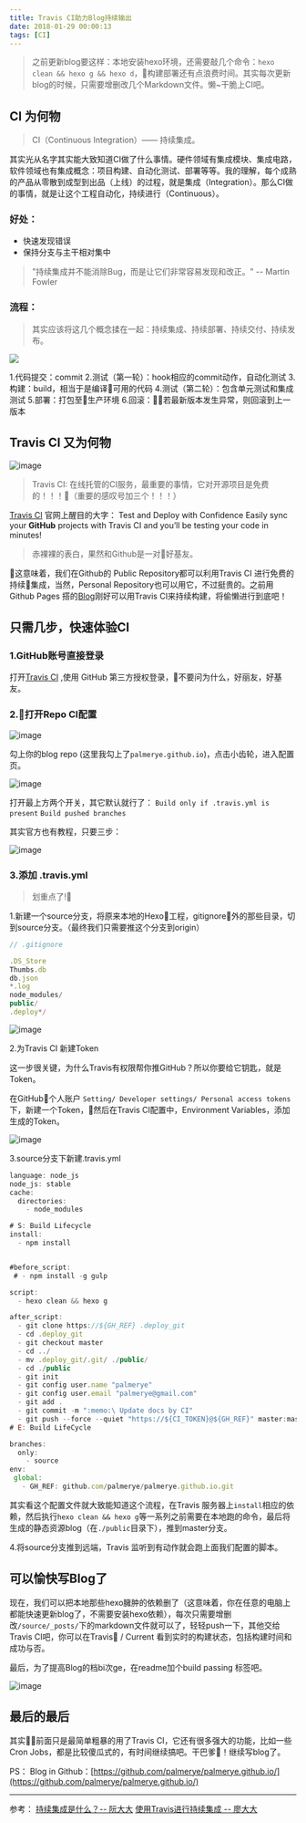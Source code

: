 ```yaml
---
title: Travis CI助力Blog持续输出
date: 2018-01-29 00:00:13
tags: [CI]
---
```


> 之前更新blog要这样：本地安装hexo环境，还需要敲几个命令：`hexo clean && hexo g && hexo d`，构建部署还有点浪费时间。其实每次更新blog的时候，只需要增删改几个Markdown文件。懒~干脆上CI吧。

<!--more-->

## CI 为何物

> CI（Continuous Integration）—— 持续集成。

其实光从名字其实能大致知道CI做了什么事情。硬件领域有集成模块、集成电路，软件领域也有集成概念：项目构建、自动化测试、部署等等。我的理解，每个成熟的产品从零散到成型到出品（上线）的过程，就是集成（Integration）。那么CI做的事情，就是让这个工程自动化，持续进行（Continuous）。

### 好处：
- 快速发现错误
- 保持分支与主干相对集中

> "持续集成并不能消除Bug，而是让它们非常容易发现和改正。" -- Martin Fowler

### 流程：

> 其实应该将这几个概念揉在一起：持续集成、持续部署、持续交付、持续发布。

![](http://ohce3yxd6.bkt.clouddn.com/blog/2403013470-5a708bdde14ce_articlex.jpeg?fromMac)

1.代码提交：commit
2.测试（第一轮）：hook相应的commit动作，自动化测试
3.构建：build，相当于是编译可用的代码
4.测试（第二轮）：包含单元测试和集成测试
5.部署：打包至生产环境
6.回滚：若最新版本发生异常，则回滚到上一版本

## Travis CI 又为何物

![image](http://www.ruanyifeng.com/blogimg/asset/2017/bg2017121901.png)

> Travis CI: 在线托管的CI服务，最重要的事情，它对开源项目是免费的！！！（重要的感叹号加三个！！！）

[Travis CI](https://travis-ci.org/) 官网上醒目的大字：
Test and Deploy with Confidence
Easily sync your **GitHub** projects with Travis CI and you’ll be testing your code in minutes!

> 赤裸裸的表白，果然和Github是一对好基友。

这意味着，我们在Github的 Public Repository都可以利用Travis CI 进行免费的持续集成，当然，Personal Repository也可以用它，不过挺贵的。之前用Github Pages 搭的[Blog](http://palmer.arkstack.cn/)刚好可以用Travis CI来持续构建，将偷懒进行到底吧！

## 只需几步，快速体验CI

### 1.GitHub账号直接登录

打开[Travis CI](https://travis-ci.org/) ,使用 GitHub 第三方授权登录，不要问为什么，好丽友，好基友。

### 2.打开Repo CI配置

![image](http://ohce3yxd6.bkt.clouddn.com/travisCI/index.png)

勾上你的blog repo (这里我勾上了`palmerye.github.io`)，点击小齿轮，进入配置页。

![image](http://ohce3yxd6.bkt.clouddn.com/travisCI/index2.png)

打开最上方两个开关，其它默认就行了：
`Build only if .travis.yml is present`
`Build pushed branches`

其实官方也有教程，只要三步：

![image](http://ohce3yxd6.bkt.clouddn.com/travisCI/index6.png)

### 3.添加 .travis.yml

> 划重点了!

1.新建一个source分支，将原来本地的Hexo工程，gitignore外的那些目录，切到source分支。（最终我们只需要推这个分支到origin）

``` javascript
// .gitignore

.DS_Store
Thumbs.db
db.json
*.log
node_modules/
public/
.deploy*/
```

![image](http://ohce3yxd6.bkt.clouddn.com/travisCI/index3.png)

2.为Travis CI 新建Token

这一步很关键，为什么Travis有权限帮你推GitHub？所以你要给它钥匙，就是Token。

在GitHub个人账户 `Setting/ Developer settings/ Personal access tokens`下，新建一个Token，然后在Travis CI配置中，Environment Variables，添加生成的Token。

![image](http://ohce3yxd6.bkt.clouddn.com/travisCI/index4.png)

3.source分支下新建.travis.yml

``` javascript
language: node_js
node_js: stable
cache:
  directories:
    - node_modules

# S: Build Lifecycle
install:
  - npm install


#before_script:
 # - npm install -g gulp

script:
  - hexo clean && hexo g

after_script:
  - git clone https://${GH_REF} .deploy_git
  - cd .deploy_git
  - git checkout master
  - cd ../
  - mv .deploy_git/.git/ ./public/
  - cd ./public
  - git init
  - git config user.name "palmerye"
  - git config user.email "palmerye@gmail.com"
  - git add .
  - git commit -m ":memo:\ Update docs by CI"
  - git push --force --quiet "https://${CI_TOKEN}@${GH_REF}" master:master // CI_TOKEN为上一步在github上生成的Token。
# E: Build LifeCycle

branches:
  only:
    - source
env:
 global:
   - GH_REF: github.com/palmerye/palmerye.github.io.git
```

其实看这个配置文件就大致能知道这个流程，在Travis 服务器上`install`相应的依赖，然后执行`hexo clean && hexo g`等一系列之前需要在本地跑的命令，最后将生成的静态资源blog（在`./public`目录下），推到master分支。

4.将source分支推到远端，Travis 监听到有动作就会跑上面我们配置的脚本。

## 可以愉快写Blog了

现在，我们可以把本地那些hexo臃肿的依赖删了（这意味着，你在任意的电脑上都能快速更新blog了，不需要安装hexo依赖），每次只需要增删改`/source/_posts/`下的markdown文件就可以了，轻轻push一下，其他交给Travis CI吧，你可以在Travis / Current
看到实时的构建状态，包括构建时间和成功与否。

最后，为了提高Blog的档bi次ge，在readme加个build passing 标签吧。

![image](http://ohce3yxd6.bkt.clouddn.com/travisCI/index5.png)

## 最后的最后

其实前面只是最简单粗暴的用了Travis CI，它还有很多强大的功能，比如一些 Cron Jobs，都是比较傻瓜式的，有时间继续搞吧。干巴爹💪！继续写blog了。


PS：
Blog in Github：[https://github.com/palmerye/palmerye.github.io/](https://github.com/palmerye/palmerye.github.io/)

---

参考：
[持续集成是什么？-- 阮大大](http://www.ruanyifeng.com/blog/2015/09/continuous-integration.html)
[使用Travis进行持续集成 -- 廖大大](https://www.liaoxuefeng.com/article/0014631488240837e3633d3d180476cb684ba7c10fda6f6000)